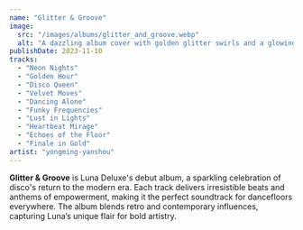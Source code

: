 ```yaml
---
name: "Glitter & Groove"
image:
  src: "/images/albums/glitter_and_groove.webp"
  alt: "A dazzling album cover with golden glitter swirls and a glowing disco ball at the center, radiating light and energy."
publishDate: 2023-11-10
tracks:
  - "Neon Nights"
  - "Golden Hour"
  - "Disco Queen"
  - "Velvet Moves"
  - "Dancing Alone"
  - "Funky Frequencies"
  - "Lust in Lights"
  - "Heartbeat Mirage"
  - "Echoes of the Floor"
  - "Finale in Gold"
artist: "yongming-yanshou"
---
```


**Glitter & Groove** is Luna Deluxe's debut album, a sparkling celebration of disco's return to the modern era. Each track delivers irresistible beats and anthems of empowerment, making it the perfect soundtrack for dancefloors everywhere. The album blends retro and contemporary influences, capturing Luna’s unique flair for bold artistry.
